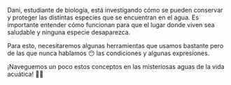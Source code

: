 Dani, estudiante de biología, está investigando cómo se pueden conservar y proteger las distintas especies que se encuentran en el agua. Es importante entender cómo funcionan para que el lugar donde viven sea saludable y ninguna especie desaparezca.

Para esto, necesitaremos algunas herramientas que usamos bastante pero de las que nunca hablamos :no_mouth: las condiciones y algunas expresiones.

¡Naveguemos un poco estos conceptos en las misteriosas aguas de la vida acuática! :ocean::boat:
